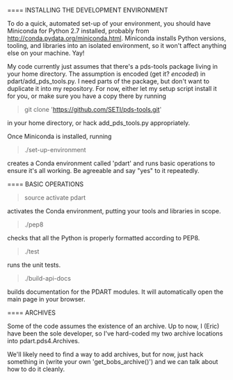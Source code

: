 ==== INSTALLING THE DEVELOPMENT ENVIRONMENT

To do a quick, automated set-up of your environment, you should have
Miniconda for Python 2.7 installed, probably from
http://conda.pydata.org/miniconda.html.  Miniconda installs Python
versions, tooling, and libraries into an isolated environment, so it
won't affect anything else on your machine.  Yay!

My code currently just assumes that there's a pds-tools package living
in your home directory.  The assumption is encoded (get it?
*encoded*) in pdart/add_pds_tools.py.  I need parts of the package,
but don't want to duplicate it into my repository.  For now, either
let my setup script install it for you, or make sure you have a copy
there by running

> git clone 'https://github.com/SETI/pds-tools.git'

in your home directory, or hack add_pds_tools.py appropriately.

Once Miniconda is installed, running

> ./set-up-environment

creates a Conda environment called 'pdart' and runs basic operations
to ensure it's all working.  Be agreeable and say "yes" to it
repeatedly.

==== BASIC OPERATIONS

> source activate pdart

activates the Conda environment, putting your tools and libraries in
scope.

> ./pep8

checks that all the Python is properly formatted according to PEP8.

> ./test

runs the unit tests.

> ./build-api-docs

builds documentation for the PDART modules.  It will automatically
open the main page in your browser.

==== ARCHIVES

Some of the code assumes the existence of an archive.  Up to now, I
(Eric) have been the sole developer, so I've hard-coded my two archive
locations into pdart.pds4.Archives.

We'll likely need to find a way to add archives, but for now, just
hack something in (write your own 'get_bobs_archive()') and we can
talk about how to do it cleanly.
